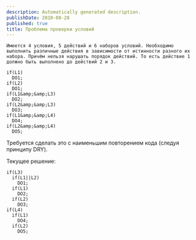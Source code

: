 ```yaml
---
description: Automatically generated description.
publishDate: 2010-08-28
published: true
title: Проблема проверки условий
---
```


	Имеется 4 условия, 5 действий и 6 наборов условий. Необходимо выполнить различные действия в зависимости от истинности разного их набора. Причём нельзя нарушать порядок действий. То есть действие 1 должно быть выполнено до действий 2 и 3.




```
if(L1)
  DO1;
if(L2)
  DO1;
if(L1&amp;&amp;L3)
  DO2;
if(L2&amp;&amp;L3)
  DO3;
if(L1&amp;&amp;L4)
  DO4;
if(L2&amp;&amp;L4)
  DO5;
```


Требуется сделать это с наименьшим повторением кода (следуя принципу <span class="caps">DRY</span>).


Текущее решение:


```
if(L3)
  if(L1||L2)
    DO1;
  if(L1)
    DO2;
  if(L2)
    DO3;
if(L4)
  if(L1)
    DO4;
  if(L2)
    DO5;
```
